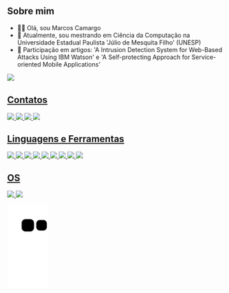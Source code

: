 ## Sobre mim
- 🧒🏻 Olá, sou Marcos Camargo
- 👀 Atualmente, sou mestrando em Ciência da Computação na Universidade Estadual Paulista 'Júlio de Mesquita Filho' (UNESP) 
- 📖 Participação em artigos: 'A Intrusion Detection System for Web-Based Attacks Using IBM Watson' e 'A Self-protecting Approach for Service-oriented Mobile Applications'

<div>
  <a href="https://github.com/mpcamargo1">
  <img height="180em" src="https://github-readme-stats.vercel.app/api?username=mpcamargo1&show_icons=true&theme=tokyonight">
</div>
  
## Contatos
  
<div>
  <a href="mailto:marcoscamargooliveiraman@gmail.com"> <img src="https://img.shields.io/badge/Gmail-D14836?style=for-the-badge&logo=gmail&logoColor=white">
  <a href="mailto:mp.camargo@outlook.com"> <img src="https://img.shields.io/badge/Microsoft_Outlook-0078D4?style=for-the-badge&logo=microsoft-outlook&logoColor=white">
  <a href="https://linkedin.com/in/mpcamargo1"> <img src="https://img.shields.io/badge/LinkedIn-0077B5?style=for-the-badge&logo=linkedin&logoColor=white">
  <a href="https://twitter.com/marcospcamargo1"> <img src="https://img.shields.io/badge/Twitter-1DA1F2?style=for-the-badge&logo=twitter&logoColor=white">
</div>
    
## Linguagens e Ferramentas
  <div>
    <img src="https://img.shields.io/badge/C-00599C?style=for-the-badge&logo=c&logoColor=white">
    <img src="https://img.shields.io/badge/C%23-239120?style=for-the-badge&logo=c-sharp&logoColor=white">
    <img src="https://img.shields.io/badge/.NET-5C2D91?style=for-the-badge&logo=.net&logoColor=white">
    <img src="https://img.shields.io/badge/Java-ED8B00?style=for-the-badge&logo=java&logoColor=white">
    <img src="https://img.shields.io/badge/HTML5-E34F26?style=for-the-badge&logo=html5&logoColor=white">
    <img src="https://img.shields.io/badge/Spring-6DB33F?style=for-the-badge&logo=spring&logoColor=white">
    <img src="https://img.shields.io/badge/MySQL-00000F?style=for-the-badge&logo=mysql&logoColor=white">
    <img src="https://img.shields.io/badge/MongoDB-4EA94B?style=for-the-badge&logo=mongodb&logoColor=white">
    <img src="https://img.shields.io/badge/Unity-100000?style=for-the-badge&logo=unity&logoColor=white">
  </div>
    
 ## OS
  <div>
      <img src="https://img.shields.io/badge/Windows-0078D6?style=for-the-badge&logo=windows&logoColor=white">
      <img src="https://img.shields.io/badge/Ubuntu-E95420?style=for-the-badge&logo=ubuntu&logoColor=white">   
  </div>

![Snake animation](https://github.com/mpcamargo1/mpcamargo1/blob/output/github-contribution-grid-snake.svg)
    
    
<!---
mpcamargo1/mpcamargo1 is a ✨ special ✨ repository because its `README.md` (this file) appears on your GitHub profile.
You can click the Preview link to take a look at your changes.
--->
